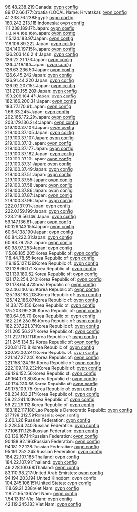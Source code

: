 96.48.238.219:Canada: [ovpn config](vpn/96_48_238_219.ovpn)  
89.172.66.177:Croatia (LOCAL Name: Hrvatska): [ovpn config](vpn/89_172_66_177.ovpn)  
41.238.76.238:Egypt: [ovpn config](vpn/41_238_76_238.ovpn)  
180.242.213.118:Indonesia: [ovpn config](vpn/180_242_213_118.ovpn)  
111.238.189.171:Japan: [ovpn config](vpn/111_238_189_171.ovpn)  
113.144.168.168:Japan: [ovpn config](vpn/113_144_168_168.ovpn)  
115.124.183.97:Japan: [ovpn config](vpn/115_124_183_97.ovpn)  
118.106.89.222:Japan: [ovpn config](vpn/118_106_89_222.ovpn)  
124.140.197.156:Japan: [ovpn config](vpn/124_140_197_156.ovpn)  
126.203.146.214:Japan: [ovpn config](vpn/126_203_146_214.ovpn)  
126.22.21.173:Japan: [ovpn config](vpn/126_22_21_173.ovpn)  
126.4.119.165:Japan: [ovpn config](vpn/126_4_119_165.ovpn)  
126.63.236.50:Japan: [ovpn config](vpn/126_63_236_50.ovpn)  
126.6.45.242:Japan: [ovpn config](vpn/126_6_45_242.ovpn)  
126.91.44.220:Japan: [ovpn config](vpn/126_91_44_220.ovpn)  
126.92.207.153:Japan: [ovpn config](vpn/126_92_207_153.ovpn)  
131.213.155.209:Japan: [ovpn config](vpn/131_213_155_209.ovpn)  
153.208.164.47:Japan: [ovpn config](vpn/153_208_164_47.ovpn)  
182.166.200.34:Japan: [ovpn config](vpn/182_166_200_34.ovpn)  
183.77.170.61:Japan: [ovpn config](vpn/183_77_170_61.ovpn)  
1.66.33.245:Japan: [ovpn config](vpn/1_66_33_245.ovpn)  
202.165.172.29:Japan: [ovpn config](vpn/202_165_172_29.ovpn)  
203.179.136.244:Japan: [ovpn config](vpn/203_179_136_244.ovpn)  
219.100.37.104:Japan: [ovpn config](vpn/219_100_37_104.ovpn)  
219.100.37.105:Japan: [ovpn config](vpn/219_100_37_105.ovpn)  
219.100.37.107:Japan: [ovpn config](vpn/219_100_37_107.ovpn)  
219.100.37.13:Japan: [ovpn config](vpn/219_100_37_13.ovpn)  
219.100.37.177:Japan: [ovpn config](vpn/219_100_37_177.ovpn)  
219.100.37.182:Japan: [ovpn config](vpn/219_100_37_182.ovpn)  
219.100.37.19:Japan: [ovpn config](vpn/219_100_37_19.ovpn)  
219.100.37.31:Japan: [ovpn config](vpn/219_100_37_31.ovpn)  
219.100.37.49:Japan: [ovpn config](vpn/219_100_37_49.ovpn)  
219.100.37.51:Japan: [ovpn config](vpn/219_100_37_51.ovpn)  
219.100.37.55:Japan: [ovpn config](vpn/219_100_37_55.ovpn)  
219.100.37.58:Japan: [ovpn config](vpn/219_100_37_58.ovpn)  
219.100.37.86:Japan: [ovpn config](vpn/219_100_37_86.ovpn)  
219.100.37.87:Japan: [ovpn config](vpn/219_100_37_87.ovpn)  
219.100.37.96:Japan: [ovpn config](vpn/219_100_37_96.ovpn)  
222.0.137.91:Japan: [ovpn config](vpn/222_0_137_91.ovpn)  
222.0.159.199:Japan: [ovpn config](vpn/222_0_159_199.ovpn)  
223.218.56.146:Japan: [ovpn config](vpn/223_218_56_146.ovpn)  
59.147.136.61:Japan: [ovpn config](vpn/59_147_136_61.ovpn)  
60.129.143.155:Japan: [ovpn config](vpn/60_129_143_155.ovpn)  
60.64.138.190:Japan: [ovpn config](vpn/60_64_138_190.ovpn)  
60.84.222.31:Japan: [ovpn config](vpn/60_84_222_31.ovpn)  
60.93.79.252:Japan: [ovpn config](vpn/60_93_79_252.ovpn)  
60.98.97.253:Japan: [ovpn config](vpn/60_98_97_253.ovpn)  
115.88.185.205:Korea Republic of: [ovpn config](vpn/115_88_185_205.ovpn)  
118.44.78.55:Korea Republic of: [ovpn config](vpn/118_44_78_55.ovpn)  
119.195.127.136:Korea Republic of: [ovpn config](vpn/119_195_127_136.ovpn)  
121.128.66.171:Korea Republic of: [ovpn config](vpn/121_128_66_171.ovpn)  
121.139.180.52:Korea Republic of: [ovpn config](vpn/121_139_180_52.ovpn)  
121.172.254.240:Korea Republic of: [ovpn config](vpn/121_172_254_240.ovpn)  
121.178.64.47:Korea Republic of: [ovpn config](vpn/121_178_64_47.ovpn)  
122.46.140.163:Korea Republic of: [ovpn config](vpn/122_46_140_163.ovpn)  
125.138.193.208:Korea Republic of: [ovpn config](vpn/125_138_193_208.ovpn)  
125.142.186.87:Korea Republic of: [ovpn config](vpn/125_142_186_87.ovpn)  
14.33.175.150:Korea Republic of: [ovpn config](vpn/14_33_175_150.ovpn)  
175.203.99.209:Korea Republic of: [ovpn config](vpn/175_203_99_209.ovpn)  
180.64.95.70:Korea Republic of: [ovpn config](vpn/180_64_95_70.ovpn)  
182.226.230.58:Korea Republic of: [ovpn config](vpn/182_226_230_58.ovpn)  
182.237.221.37:Korea Republic of: [ovpn config](vpn/182_237_221_37.ovpn)  
211.205.56.227:Korea Republic of: [ovpn config](vpn/211_205_56_227.ovpn)  
211.227.110.111:Korea Republic of: [ovpn config](vpn/211_227_110_111.ovpn)  
211.245.134.52:Korea Republic of: [ovpn config](vpn/211_245_134_52.ovpn)  
220.81.170.8:Korea Republic of: [ovpn config](vpn/220_81_170_8.ovpn)  
220.93.30.241:Korea Republic of: [ovpn config](vpn/220_93_30_241.ovpn)  
221.147.27.240:Korea Republic of: [ovpn config](vpn/221_147_27_240.ovpn)  
221.158.124.166:Korea Republic of: [ovpn config](vpn/221_158_124_166.ovpn)  
222.109.119.232:Korea Republic of: [ovpn config](vpn/222_109_119_232.ovpn)  
39.126.152.56:Korea Republic of: [ovpn config](vpn/39_126_152_56.ovpn)  
49.164.173.80:Korea Republic of: [ovpn config](vpn/49_164_173_80.ovpn)  
49.174.239.56:Korea Republic of: [ovpn config](vpn/49_174_239_56.ovpn)  
49.175.109.75:Korea Republic of: [ovpn config](vpn/49_175_109_75.ovpn)  
58.234.183.217:Korea Republic of: [ovpn config](vpn/58_234_183_217.ovpn)  
59.22.241.10:Korea Republic of: [ovpn config](vpn/59_22_241_10.ovpn)  
59.22.29.112:Korea Republic of: [ovpn config](vpn/59_22_29_112.ovpn)  
183.182.117.180:Lao People's Democratic Republic: [ovpn config](vpn/183_182_117_180.ovpn)  
217.138.212.58:Romania: [ovpn config](vpn/217_138_212_58.ovpn)  
2.60.1.26:Russian Federation: [ovpn config](vpn/2_60_1_26.ovpn)  
5.228.54.240:Russian Federation: [ovpn config](vpn/5_228_54_240.ovpn)  
77.106.111.125:Russian Federation: [ovpn config](vpn/77_106_111_125.ovpn)  
83.139.167.14:Russian Federation: [ovpn config](vpn/83_139_167_14.ovpn)  
90.188.92.196:Russian Federation: [ovpn config](vpn/90_188_92_196.ovpn)  
94.181.22.128:Russian Federation: [ovpn config](vpn/94_181_22_128.ovpn)  
95.191.252.245:Russian Federation: [ovpn config](vpn/95_191_252_245.ovpn)  
184.22.107.185:Thailand: [ovpn config](vpn/184_22_107_185.ovpn)  
184.22.107.91:Thailand: [ovpn config](vpn/184_22_107_91.ovpn)  
49.228.100.68:Thailand: [ovpn config](vpn/49_228_100_68.ovpn)  
83.110.98.217:United Arab Emirates: [ovpn config](vpn/83_110_98_217.ovpn)  
94.194.203.194:United Kingdom: [ovpn config](vpn/94_194_203_194.ovpn)  
104.245.106.151:United States: [ovpn config](vpn/104_245_106_151.ovpn)  
118.69.21.238:Viet Nam: [ovpn config](vpn/118_69_21_238.ovpn)  
118.71.95.136:Viet Nam: [ovpn config](vpn/118_71_95_136.ovpn)  
1.54.13.151:Viet Nam: [ovpn config](vpn/1_54_13_151.ovpn)  
42.119.245.183:Viet Nam: [ovpn config](vpn/42_119_245_183.ovpn)  
